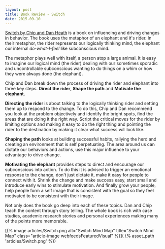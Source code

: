 ```yaml
---
layout: post
title: Book Review - Switch
date: 2015-09-10
---
```


[Switch by Chip and Dan
Heath](www.amazon.com/Switch-Change-Things-When-Hard/dp/0385528752) is a book
on influencing and driving changes in behavior. The book uses the metaphor of
an elephant and it's rider. In their metaphor, the rider represents our
logically thinking mind, the elephant our internal _do-what-I-feel_ like
subconscious mind.

The metaphor plays well with itself, a person atop a large animal. It is easy
to imagine our logical mind (the rider) dealing with our sometimes sporadic and
uncontrollable subconscious wanting to do things on a whim or how they were
always done (the elephant).

<!--more-->

Chip and Dan break down the process of driving the rider and elephant into
three key steps. **Direct the rider**, **Shape the path** and **Motivate the
elephant**.

**Directing the rider** is about talking to the logically thinking rider and
setting them up to respond to the change. To do this, Chip and Dan recommend
you look at the problem objectively and identify the bright spots, find the
areas that are doing it the right way. Script the critical moves for the rider
by limiting options and making it easy to do the right thing and pointing the
rider to the destination by making it clear what success will look like.

**Shaping the path** looks at building successful habits, rallying the herd and
creating an environment that is self perpetuating. The area around us can
dictate our behaviors and actions, use this major influence to your advantage
to drive change.

**Motivating the elephant** provides steps to direct and encourage our
subconscious into action. To do this it is advised to trigger an emotional
response to the change, don't just dictate it, make it easy for people to connect
with it. Shrink the change and make success easy, start small and introduce
early wins to stimulate motivation. And finally grow your people, help people
form a self image that is consistent with the goal so they feel motivated to be
consistent with their image.

Not only does the book go deep into each of these topics. Dan and Chip teach
the content through story telling. The whole book is rich with case studies,
academic research stories and personal experiences making many of the points
more memorable.

[{% image articles/Switch.png alt="Switch Mind Map" title="Switch Mind Map" class="article-image webfeedsFeaturedVisual" %}](
{% asset_path 'articles/Switch.png' %})
